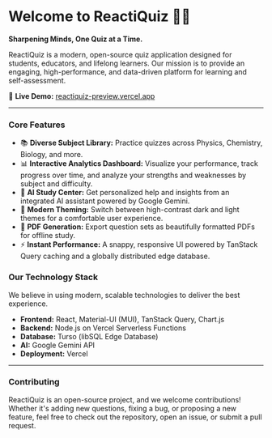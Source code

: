 # Welcome to ReactiQuiz 🧠✨

**Sharpening Minds, One Quiz at a Time.**

ReactiQuiz is a modern, open-source quiz application designed for students, educators, and lifelong learners. Our mission is to provide an engaging, high-performance, and data-driven platform for learning and self-assessment.

🔗 **Live Demo:** [reactiquiz-preview.vercel.app](https://reactiquiz-preview.vercel.app/)

---

### Core Features

*   📚 **Diverse Subject Library:** Practice quizzes across Physics, Chemistry, Biology, and more.
*   📊 **Interactive Analytics Dashboard:** Visualize your performance, track progress over time, and analyze your strengths and weaknesses by subject and difficulty.
*   🤖 **AI Study Center:** Get personalized help and insights from an integrated AI assistant powered by Google Gemini.
*   🎨 **Modern Theming:** Switch between high-contrast dark and light themes for a comfortable user experience.
*   📄 **PDF Generation:** Export question sets as beautifully formatted PDFs for offline study.
*   ⚡ **Instant Performance:** A snappy, responsive UI powered by TanStack Query caching and a globally distributed edge database.

### Our Technology Stack

We believe in using modern, scalable technologies to deliver the best experience.

*   **Frontend:** React, Material-UI (MUI), TanStack Query, Chart.js
*   **Backend:** Node.js on Vercel Serverless Functions
*   **Database:** Turso (libSQL Edge Database)
*   **AI:** Google Gemini API
*   **Deployment:** Vercel

---

### Contributing

ReactiQuiz is an open-source project, and we welcome contributions! Whether it's adding new questions, fixing a bug, or proposing a new feature, feel free to check out the repository, open an issue, or submit a pull request.